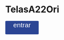 # TelasA22Ori


<a class="btn" href="inicio.html"><button
   style="background-color:#2b4594; width: 5em; height: 2em; color: white; font-size: 1.5em; border-radius: 4%; border:#2b4594 ;">entrar
